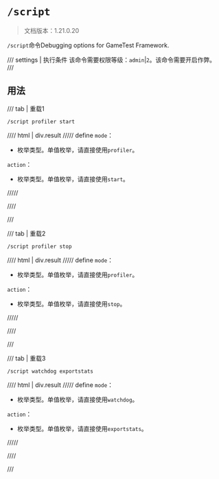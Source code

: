 # `/script`

> 文档版本：1.21.0.20

`/script`命令Debugging options for GameTest Framework.

/// settings | 执行条件
该命令需要权限等级：`admin`|`2`。该命令需要开启作弊。
///

## 用法

/// tab | 重载1
```mcfunction
/script profiler start
```

//// html | div.result
///// define
`mode`：<!-- md:samp ScriptDebugModeProfiler -->

- 枚举类型。单值枚举，请直接使用`profiler`。

`action`：<!-- md:samp ScriptProfilerStart -->

- 枚举类型。单值枚举，请直接使用`start`。


/////

////

///

/// tab | 重载2
```mcfunction
/script profiler stop
```

//// html | div.result
///// define
`mode`：<!-- md:samp ScriptDebugModeProfiler -->

- 枚举类型。单值枚举，请直接使用`profiler`。

`action`：<!-- md:samp ScriptProfilerStop -->

- 枚举类型。单值枚举，请直接使用`stop`。


/////

////

///

/// tab | 重载3
```mcfunction
/script watchdog exportstats
```

//// html | div.result
///// define
`mode`：<!-- md:samp ScriptDebugModeWatchdog -->

- 枚举类型。单值枚举，请直接使用`watchdog`。

`action`：<!-- md:samp ScriptWatchdogDumpMemory -->

- 枚举类型。单值枚举，请直接使用`exportstats`。


/////

////

///
